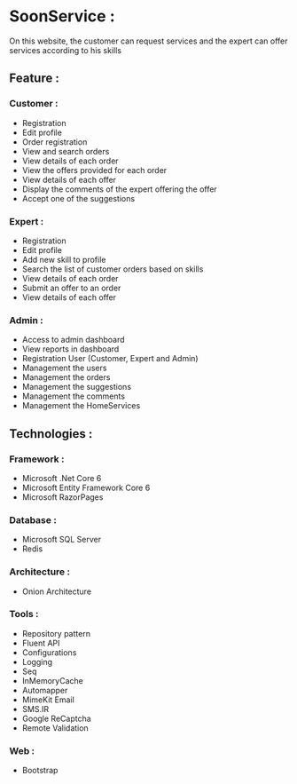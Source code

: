 
# SoonService :

On this website, the customer can request services and 
the expert can offer services according to his skills

## Feature :
### Customer :
* Registration
* Edit profile
* Order registration
* View and search orders
* View details of each order
* View the offers provided for each order
* View details of each offer
* Display the comments of the expert offering the offer
* Accept one of the suggestions

### Expert :
* Registration
* Edit profile
* Add new skill to profile
* Search the list of customer orders based on skills
* View details of each order
* Submit an offer to an order
* View details of each offer

### Admin :
* Access to admin dashboard 
* View reports in dashboard
* Registration User (Customer, Expert and Admin)
* Management the users
* Management the orders
* Management the suggestions
* Management the comments
* Management the HomeServices

## Technologies :

### Framework :
* Microsoft .Net Core 6
* Microsoft Entity Framework Core 6 
* Microsoft RazorPages
### Database :
* Microsoft SQL Server 
* Redis
### Architecture :
* Onion Architecture
### Tools  :
* Repository pattern
* Fluent API
* Configurations
* Logging
* Seq
* InMemoryCache
* Automapper
* MimeKit Email
* SMS.IR
* Google ReCaptcha
* Remote Validation
### Web  :
* Bootstrap